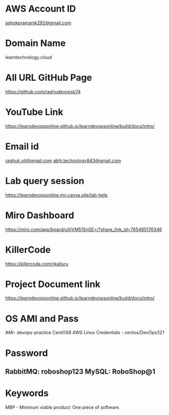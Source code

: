 # AWS Account ID
ashokpramanik292@gmail.com

# Domain Name
learntechnology.cloud

# All URL GitHub Page
https://github.com/raghudevopsb74

# YouTube Link
https://learndevopsonline.github.io/learndevopsonline/build/docs/intro/

# Email id 
raghuk.vit@gmail.com
abhi.technology843@gmail.com

# Lab query session
https://learndevopsonline.my.canva.site/lab-help

# Miro Dashboard
https://miro.com/app/board/uXjVM51SnSE=/?share_link_id=765485176346

# KillerCode
https://killercoda.com/rkalluru

# Project Document link
https://learndevopsonline.github.io/learndevopsonline/build/docs/intro/

# OS AMI and Pass
AMI- devops-practice
CentOS8 AWS Linux Credentials - centos/DevOps321

# Password
RabbitMQ: roboshop123
MySQL: RoboShop@1
------------------------------------------------------------------------------------------------
# Keywords
MBP - Minimum viable product: One piece of software.